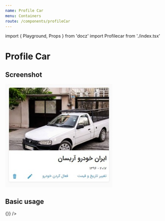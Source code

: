 ```yaml
---
name: Profile Car
menu: Containers
route: /components/profileCar
---
```


import { Playground, Props } from 'docz'
import Profilecar from './index.tsx'

# Profile Car

<Props of={Profilecar} />

## Screenshot

![Profilecar](https://github.com/Doctor-Strange/Otoli-Docz-mage/blob/master/profile%20car%20cart.jpg?raw=true)

## Basic usage

<Playground>
    <Profilecar
        key={1}
        data={{
            id:1,
            setIs_out_of_service:true, 
            media_set:[{
                thumbnail_url:"https://github.com/Doctor-Strange/Otoli-Docz-mage/blob/master/slider1.jpg?raw=true",
                thumbnail_width:300,
                thumbnail_height:300
            }],
            car: {
                brand:{name:{fa:"نام برند"}},
                name:{fa:"نام مدل"}
            },
            year:{
                name:{
                    fa:1399
                }
            }, 
        }}
        is_mine={true}
        getListAgain={() => {}}
    /> 
</Playground>

